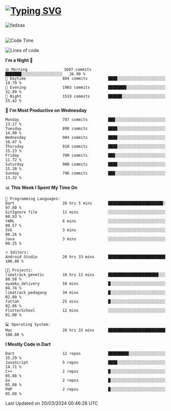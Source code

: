 
<h1 align="left"><a href="https://git.io/typing-svg"><img src="https://readme-typing-svg.demolab.com?font=Fira+Code&pause=1000&color=F7F7F7&random=false&width=600&lines=Hi+%F0%9F%91%8B%2C+I'm+Fattah+Anggit+Al+Dzakwan;Junior+Software+Developer+from+SMK+Raden+Umar+Said" alt="Typing SVG" /></a></h1>


<div align="left" display="flex"> 
  <img src="https://komarev.com/ghpvc/?username=fadzaa&label=Profile%20views&color=0e75b6&style=flat" alt="fadzaa" /> 
</div>

<br/>

<!--START_SECTION:waka-->
![Code Time](http://img.shields.io/badge/Code%20Time-353%20hrs%201%20min-blue)

![Lines of code](https://img.shields.io/badge/From%20Hello%20World%20I%27ve%20Written-1.2%20million%20lines%20of%20code-blue)

**I'm a Night 🦉** 

```text
🌞 Morning                1607 commits        ███████░░░░░░░░░░░░░░░░░░   26.90 % 
🌆 Daytime                884 commits         ████░░░░░░░░░░░░░░░░░░░░░   14.79 % 
🌃 Evening                1965 commits        ████████░░░░░░░░░░░░░░░░░   32.89 % 
🌙 Night                  1519 commits        ██████░░░░░░░░░░░░░░░░░░░   25.42 % 
```
📅 **I'm Most Productive on Wednesday** 

```text
Monday                   787 commits         ███░░░░░░░░░░░░░░░░░░░░░░   13.17 % 
Tuesday                  890 commits         ████░░░░░░░░░░░░░░░░░░░░░   14.90 % 
Wednesday                984 commits         ████░░░░░░░░░░░░░░░░░░░░░   16.47 % 
Thursday                 910 commits         ████░░░░░░░░░░░░░░░░░░░░░   15.23 % 
Friday                   700 commits         ███░░░░░░░░░░░░░░░░░░░░░░   11.72 % 
Saturday                 908 commits         ████░░░░░░░░░░░░░░░░░░░░░   15.20 % 
Sunday                   796 commits         ███░░░░░░░░░░░░░░░░░░░░░░   13.32 % 
```


📊 **This Week I Spent My Time On** 

```text
💬 Programming Languages: 
Dart                     20 hrs 5 mins       ████████████████████████░   97.80 % 
GitIgnore file           11 mins             ░░░░░░░░░░░░░░░░░░░░░░░░░   00.93 % 
YAML                     6 mins              ░░░░░░░░░░░░░░░░░░░░░░░░░   00.57 % 
SVG                      3 mins              ░░░░░░░░░░░░░░░░░░░░░░░░░   00.26 % 
Java                     3 mins              ░░░░░░░░░░░░░░░░░░░░░░░░░   00.25 % 

🔥 Editors: 
Android Studio           20 hrs 33 mins      █████████████████████████   100.00 % 

🐱‍💻 Projects: 
limatrack_genetic        18 hrs 12 mins      ██████████████████████░░░   88.58 % 
ayamku_delivery          58 mins             █░░░░░░░░░░░░░░░░░░░░░░░░   04.74 % 
limatrack_pedagang       34 mins             █░░░░░░░░░░░░░░░░░░░░░░░░   02.80 % 
fattah                   25 mins             █░░░░░░░░░░░░░░░░░░░░░░░░   02.06 % 
FlutterSchool            12 mins             ░░░░░░░░░░░░░░░░░░░░░░░░░   01.00 % 

💻 Operating System: 
Mac                      20 hrs 33 mins      █████████████████████████   100.00 % 
```

**I Mostly Code in Dart** 

```text
Dart                     12 repos            █████████░░░░░░░░░░░░░░░░   35.29 % 
JavaScript               5 repos             ████░░░░░░░░░░░░░░░░░░░░░   14.71 % 
C++                      2 repos             █░░░░░░░░░░░░░░░░░░░░░░░░   05.88 % 
Go                       2 repos             █░░░░░░░░░░░░░░░░░░░░░░░░   05.88 % 
PHP                      2 repos             █░░░░░░░░░░░░░░░░░░░░░░░░   05.88 % 
```




 Last Updated on 20/03/2024 00:46:28 UTC
<!--END_SECTION:waka-->
